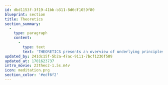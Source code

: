 ```yaml
---
id: dbd1153f-3f19-41bb-b311-8d6df1059f80
blueprint: section
title: Theoretics
section_summary:
  -
    type: paragraph
    content:
      -
        type: text
        text: 'THEORETICS presents an overview of underlying principles gleaned from the complexities in the areas of Didactics, Practics, Poetics, and Toetics, and what they have in common. Although usually abstract in appearance THEORY de-mystifies the complex by classifying principles in action and demonstrating interrelations.'
updated_by: 241dc15f-5b2a-47ac-9111-7bcf1230f589
updated_at: 1701623737
intro_movie: 23theo2-1.5s.m4v
icon: meditation.png
section_color: '#edf6f2'
---
```

